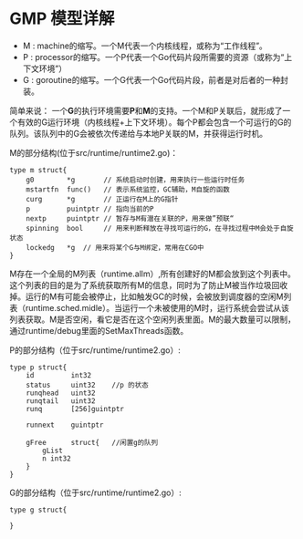 # GMP 模型详解
 
 - M : machine的缩写。一个M代表一个内核线程，或称为“工作线程”。
 - P : processor的缩写。一个P代表一个Go代码片段所需要的资源（或称为“上下文环境”）
 - G : goroutine的缩写。一个G代表一个Go代码片段，前者是对后者的一种封装。

简单来说：
    一个**G**的执行环境需要**P**和**M**的支持。一个M和P关联后，就形成了一个有效的G运行环境（内核线程+上下文环境）。每个P都会包含一个可运行的G的队列。该队列中的G会被依次传递给与本地P关联的M，并获得运行时机。

M的部分结构(位于src/runtime/runtime2.go)：
```
type m struct{
    g0        *g       // 系统启动时创建，用来执行一些运行时任务
    mstartfn  func()   // 表示系统监控，GC辅助，M自旋的函数
    curg      *g       // 正运行在M上的G指针
    p         puintptr // 指向当前的P
    nextp     puintptr // 暂存与M有潜在关联的P，用来做”预联“
    spinning  bool     // 用来判断释放在寻找可运行的G，在寻找过程中M会处于自旋状态
    lockedg   *g  // 用来将某个G与M绑定，常用在CGO中
}
``` 
M存在一个全局的M列表（runtime.allm）,所有创建好的M都会放到这个列表中。这个列表的目的是为了系统获取所有M的信息，同时为了防止M被当作垃圾回收掉。运行的M有可能会被停止，比如触发GC的时候，会被放到调度器的空闲M列表（runtime.sched.midle）。当运行一个未被使用的M时，运行系统会尝试从该列表获取。M是否空闲，看它是否在这个空闲列表里面。M的最大数量可以限制，通过runtime/debug里面的SetMaxThreads函数。

P的部分结构（位于src/runtime/runtime2.go）:
```
type p struct{
    id         int32
    status     uint32    //p 的状态
    runqhead   uint32
    runqtail   uint32
    runq       [256]guintptr

    runnext    guintptr

    gFree      struct{   //闲置g的队列
        gList
        n int32
    }
}
```


G的部分结构（位于src/runtime/runtime2.go）:
```
type g struct{
    
}
```
